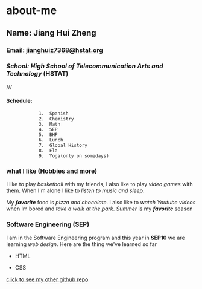 # about-me

## Name: Jiang Hui Zheng


### Email: jianghuiz7368@hstat.org


### _School: High School of Telecommunication Arts and Technology_ (HSTAT)


///


#### Schedule: 

               
                1.  Spanish
                2.  Chemistry
                3.  Math
                4.  SEP
                5.  BHP
                6.  Lunch
                7.  Global History
                8.  Ela
                9.  Yoga(only on somedays)
               
                
### what I like (Hobbies and more)


I like to play _basketball_ with my friends, I also like to play _video games_ with them. When I'm alone I like to _listen to music and sleep_.


My **_favorite_** food is _pizza and chocolate_. I also like to _watch Youtube videos_ when Im bored and _take a walk at the park_. _Summer_ is my **_favorite_** season


### Software Engineering (SEP)


I am in the Software Engineering program and this year in **SEP10** we are learning _web design_. Here are the thing we've learned so far


* HTML


* CSS


[click to see my other github repo](https://github.com/jianghuiz7368?tab=repositories)